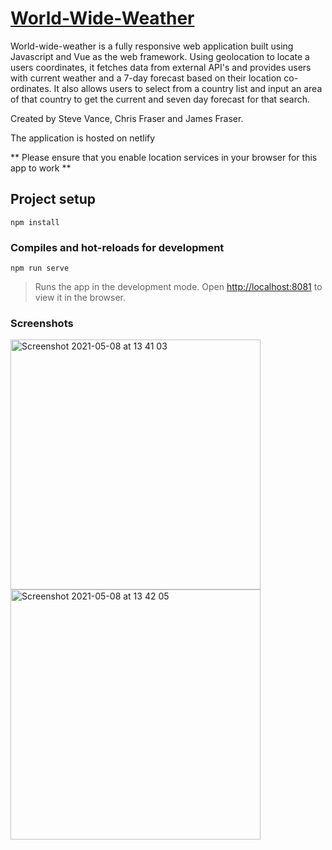 # [World-Wide-Weather](https://weatherforecaster-app.netlify.app/)

World-wide-weather is a fully responsive web application built using Javascript and Vue as the web framework. Using geolocation to locate a users coordinates, it fetches data from external API's and provides users with current weather and a 7-day forecast based on their location co-ordinates. It also allows users to select from a country list and input an area of that country to get the current and seven day forecast for that search.

Created by Steve Vance, Chris Fraser and James Fraser.

The application is hosted on netlify
 
** Please ensure that you enable location services in your browser for this app to work **

## Project setup
```
npm install
```

### Compiles and hot-reloads for development
```
npm run serve
```
> Runs the app in the development mode. Open [http://localhost:8081](http://localhost:8081) to view it in the browser.

### Screenshots

<img width="400" alt="Screenshot 2021-05-08 at 13 41 03" src="https://user-images.githubusercontent.com/56826534/117539610-61f88700-b003-11eb-885b-c97de74fa634.png">
<img width="400" alt="Screenshot 2021-05-08 at 13 42 05" src="https://user-images.githubusercontent.com/56826534/117539619-6755d180-b003-11eb-8d30-d5054f24f358.png">

